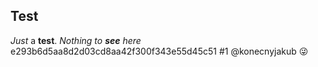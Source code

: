 ## Test
*Just* a **test**. *Nothing to **see** here*
e293b6d5aa8d2d03cd8aa42f300f343e55d45c51
#1
@konecnyjakub
:stuck_out_tongue_winking_eye: